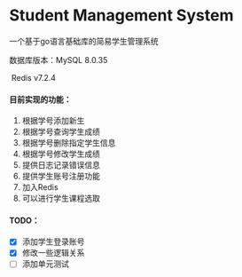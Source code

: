 # Student Management System

一个基于go语言基础库的简易学生管理系统

数据库版本：MySQL 8.0.35

​			Redis v7.2.4 

#### 目前实现的功能：

1. 根据学号添加新生 
2. 根据学号查询学生成绩 
3. 根据学号删除指定学生信息 
4. 根据学号修改学生成绩 
5. 提供日志记录错误信息
6. 提供学生账号注册功能
7. 加入Redis
8. 可以进行学生课程选取



#### TODO：

- [x] 添加学生登录账号 
- [x] 修改一些逻辑关系
- [ ] 添加单元测试 
